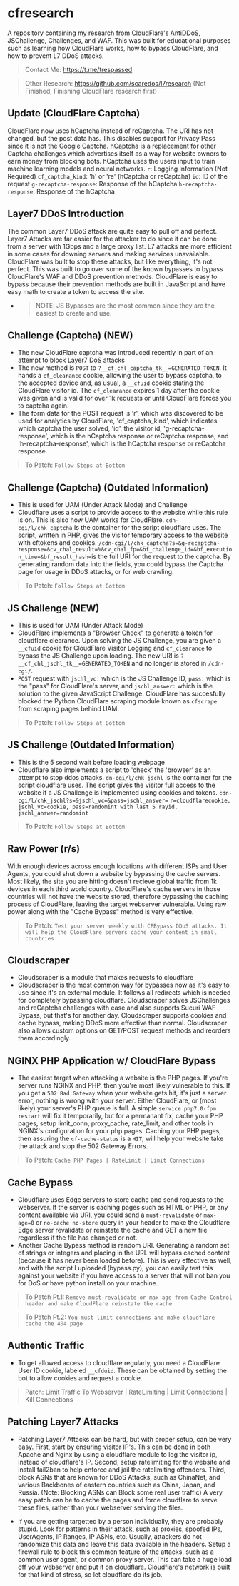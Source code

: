# cfresearch
A repository containing my research from CloudFlare's AntiDDoS, JSChallenge, Challenges, and WAF.
This was built for educational purposes such as learning how CloudFlare works, how to bypass CloudFlare, and how to prevent L7 DDoS attacks.
> Contact Me: https://t.me/trespassed

> Other Research: https://github.com/scaredos/l7research (Not Finished, Finishing CloudFlare research first)

## Update (CloudFlare Captcha)
CloudFlare now uses hCaptcha instead of reCaptcha. The URI has not changed, but the post data has. This disables support for Privacy Pass since it is not the Google Captcha. hCaptcha is a replacement for other Captcha challenges which advertises itself as a way for website owners to earn money from blocking bots. hCaptcha uses the users input to train machine learning models and neural networks.
`r`: Logging information (Not Required)
`cf_captcha_kind`: 'h' or 're' (hCaptcha or reCaptcha)
`id`: ID of the request
`g-recaptcha-response`: Response of the hCaptcha
`h-recaptcha-response`: Response of the hCaptcha

## Layer7 DDoS Introduction
The common Layer7 DDoS attack are quite easy to pull off and perfect. Layer7 Attacks are far easier for the attacker to do since it can be done from a server with 1Gbps and a large proxy list. L7 attacks are more efficient in some cases for downing servers and making services unavailable. CloudFlare was built to stop these attacks, but like everything, it's not perfect. This was built to go over some of the known bypasses to bypass CloudFlare's WAF and DDoS prevention methods. CloudFlare is easy to bypass because their prevention methods are built in JavaScript and have easy math to create a token to access the site.
- > NOTE: JS Bypasses are the most common since they are the easiest to create and use.

## Challenge (Captcha) (NEW)
- The new CloudFlare captcha was introduced recently in part of an attempt to block Layer7 DoS attacks
- The new method is `POST` to `?__cf_chl_captcha_tk__=GENERATED_TOKEN`. It hands a `cf_clearance` cookie, allowing the user to bypass captcha, to the accepted device and, as usual, a `__cfuid` cookie stating the CloudFlare visitor id. The `cf_clearance` expires 1 day after the cookie was given and is valid for over 1k requests or until CloudFlare forces you to captcha again.
- The form data for the POST request is 'r', which was discovered to be used for analytics by CloudFlare, 'cf_captcha_kind', which indicates which captcha the user solved, 'id', the visitor id, 'g-recaptcha-response', which is the hCaptcha response or reCaptcha response, and 'h-recaptcha-response', which is the hCaptcha response or reCaptcha response.

> To Patch: `Follow Steps at Bottom`

## Challenge (Captcha) (Outdated Information)
- This is used for UAM (Under Attack Mode) and Challenge
- Cloudflare uses a script to provide access to the website while this rule is on. This is also how UAM works for CloudFlare. 
`cdn-cgi/l/chk_captcha` Is the container for the script cloudflare uses. The script, written in PHP, gives the visitor temporary access to the website with cftokens and cookies. `/cdn-cgi/l/chk_captcha?s=&g-recaptcha-response=&cv_chal_result=%&cv_chal_fp=&bf_challenge_id=&bf_execution_time=&bf_result_hash=`is the full URI for the request to the captcha. By generating random data into the fields, you could bypass the Captcha page for usage in DDoS attacks, or for web crawling.
> To Patch: `Follow Steps at Bottom`

## JS Challenge (NEW)
- This is used for UAM (Under Attack Mode)
- CloudFlare implements a "Browser Check" to generate a token for cloudflare clearance. Upon solving the JS Challenge, you are given a `__cfuid` cookie for CloudFlare Visitor Logging and `cf_clearance` to bypass the JS Challenge upon loading. The new URI is `?__cf_chl_jschl_tk__=GENERATED_TOKEN` and no longer is stored in `/cdn-cgi/`. 
- `POST` request with `jschl_vc:` which is the JS Challenge ID, `pass:` which is the "pass" for CloudFlare's server, and `jschl_answer:` which is the solution to the given JavaScript Challenge.
CloudFlare has succesfully blocked the Python CloudFlare scraping module known as `cfscrape` from scraping pages behind UAM.
> To Patch: `Follow Steps at Bottom`

## JS Challenge (Outdated Information)
- This is the 5 second wait before loading webpage
- Cloudflare also implements a script to 'check' the 'browser' as an attempt to stop ddos attacks. `dn-cgi/l/chk_jschl` Is the container for the script cloudflare uses. The script gives the visitor full access to the website if a JS Challenge is implemented using cookies and tokens. `cdn-cgi/l/chk_jschl?s=&jschl_vc=&pass=jschl_answer=`
`r=cloudflarecookie, jschl_vc=cookie, pass=randomint with last 5 rayid, jschl_answer=randomint`
> To Patch: `Follow Steps at Bottom`

## Raw Power (r/s)
With enough devices across enough locations with different ISPs and User Agents, you could shut down a website by bypassing the cache servers. Most likely, the site you are hitting doesn't recieve global traffic from 1k devices in each third world country. CloudFlare's cache servers in those countries will not have the website stored, therefore bypassing the caching process of CloudFlare, leaving the target webserver vulnerable. Using raw power along with the "Cache Bypass" method is very effective.
> To Patch: `Test your server weekly with CFBypass DDoS attacks. It will help the CloudFlare servers cache your content in small countries`

## Cloudscraper
- Cloudscraper is a module that makes requests to cloudflare
- Cloudscraper is the most common way for bypasses now as it's easy to use since it's an external module. It follows all redirects which is needed for completely bypassing cloudflare.  Cloudscraper solves JSChallenges and reCaptcha challenges with ease and also supports Sucuri WAF Bypass, but that's for another day. Cloudscraper supports cookies and cache bypass, making DDoS more effective than normal. Cloudscraper also allows custom options on GET/POST request methods and reorders them accordingly. 

## NGINX PHP Application w/ CloudFlare Bypass
- The easiest target when attacking a website is the PHP pages. If you're server runs NGINX and PHP, then you're most likely vulnerable to this. If you get a `502 Bad Gateway` when your website gets hit, it's just a server error, nothing is wrong with your server. Either CloudFlare, or (most likely) your server's PHP queue is full. A simple `service php7.0-fpm restart` will fix it temporarily, but for a permanant fix, cache your PHP pages, setup limit_conn, proxy_cache, rate_limit, and other tools in NGINX's configuration for your php pages. Caching your PHP pages, then assuring the `cf-cache-status` is a `HIT`, will help your website take the attack and stop the 502 Gateway Errors.
> To Patch: `Cache PHP Pages | RateLimit | Limit Connections`

## Cache Bypass
- Cloudflare uses Edge servers to store cache and send requests to the webserver. If the server is caching pages such as HTML or PHP, or any content available via URI, you could send a `must-revalidate` or `max-age=0` or `no-cache no-store` query in your header to make the Cloudflare Edge server revalidate or reinstate the cache and GET a new file regardless if the file has changed or not.
- Another Cache Bypass method is random URI. Generating a random set of strings or integers and placing in the URL will bypass cached content (because it has never been loaded before). This is very effective as well, and with the script I uploaded (bypass.py), you can easily test this against your website if you have access to a server that will not ban you for DoS or have python install on your machine.
> To Patch Pt.1: `Remove must-revalidate or max-age from Cache-Control header and make CloudFlare reinstate the cache`

> To Patch Pt.2: `You must limit connections and make cloudflare cache the 404 page`

## Authentic Traffic
- To get allowed access to cloudflare regularly, you need a CloudFlare User ID cookie, labeled `__cfduid`. These can be obtained by setting the bot to allow cookies and request a cookie.
> Patch: Limit Traffic To Webserver | RateLimiting | Limit Connections | Kill Connections

## Patching Layer7 Attacks
- Patching Layer7 Attacks can be hard, but with proper setup, can be very easy. First, start by ensuring visitor IP's. This can be done in both Apache and Nginx by using a cloudflare module to log the visitor ip, instead of cloudflare's IP. Second, setup ratelimiting for the website and install fail2ban to help enforce and jail the ratelimiting offenders. Third, block ASNs  that are known for DDoS Attacks, such as ChinaNet, and various Backbones of eastern countries such as China, Japan, and Russia. (Note: Blocking ASNs can Block some real user traffic) A very easy patch can be to cache the pages and force cloudflare to serve these files, rather than your webserver serving the files. 

- If you are getting targetted by a person individually, they are probably stupid. Look for patterns in their attack, such as proxies, spoofed IPs, UserAgents, IP Ranges, IP ASNs, etc. Usually, attackers do not randomize this data and leave this data available in the headers. Setup a firewall rule to block this common feature of the attacks, such as a common user agent, or common proxy server. This can take a huge load off your webserver and put it on cloudflare. Cloudflare's network is built for that kind of stress, so let cloudflare do its job.




